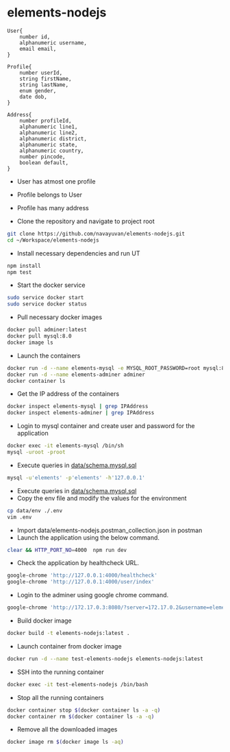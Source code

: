 # elements-nodejs

    User{
        number id,
        alphanumeric username,
        email email,
    }

    Profile{
        number userId,
        string firstName,
        string lastName,
        enum gender,
        date dob,
    }

    Address{
        number profileId,
        alphanumeric line1,
        alphanumeric line2,
        alphanumeric district,
        alphanumeric state,
        alphanumeric country,
        number pincode,
        boolean default,
    }

 - User has atmost one profile 
 - Profile belongs to User 
 - Profile has many address

- Clone the repository and navigate to project root
```sh
git clone https://github.com/navayuvan/elements-nodejs.git
cd ~/Workspace/elements-nodejs
```
- Install necessary dependencies and run UT
```sh
npm install
npm test
```
- Start the docker service
```sh
sudo service docker start
sudo service docker status
```
- Pull necessary docker images
```sh
docker pull adminer:latest
docker pull mysql:8.0
docker image ls
```
- Launch the containers
```sh
docker run -d --name elements-mysql -e MYSQL_ROOT_PASSWORD=root mysql:8.0
docker run -d --name elements-adminer adminer
docker container ls
```
- Get the IP address of the containers
```sh
docker inspect elements-mysql | grep IPAddress
docker inspect elements-adminer | grep IPAddress
```
- Login to mysql container and create user and password for the application
```sh
docker exec -it elements-mysql /bin/sh
mysql -uroot -proot
```
- Execute queries in [data/schema.mysql.sql](https://github.com/navayuvan/elements-nodejs/blob/main/data/schema.mysql.sql)
```sh
mysql -u'elements' -p'elements' -h'127.0.0.1'
```
- Execute queries in [data/schema.mysql.sql](https://github.com/navayuvan/elements-nodejs/blob/main/data/schema.mysql.sql)
- Copy the env file and modify the values for the environment
```sh
cp data/env ./.env
vim .env
```
- Import data/elements-nodejs.postman_collection.json in postman
- Launch the application using the below command.
```sh
clear && HTTP_PORT_NO=4000  npm run dev
```
- Check the application by healthcheck URL.
```sh
google-chrome 'http://127.0.0.1:4000/healthcheck'
google-chrome 'http://127.0.0.1:4000/user/index'
```
- Login to the adminer using google chrome command.
```sh
google-chrome 'http://172.17.0.3:8080/?server=172.17.0.2&username=elements&db=elements&sql='
```
- Build docker image
```sh
docker build -t elements-nodejs:latest .
```
- Launch container from docker image
```sh
docker run -d --name test-elements-nodejs elements-nodejs:latest
```
- SSH into the running container
```sh
docker exec -it test-elements-nodejs /bin/bash
```
- Stop all the running containers
```sh
docker container stop $(docker container ls -a -q)
docker container rm $(docker container ls -a -q)
```
- Remove all the downloaded images
```sh
docker image rm $(docker image ls -aq)
```
